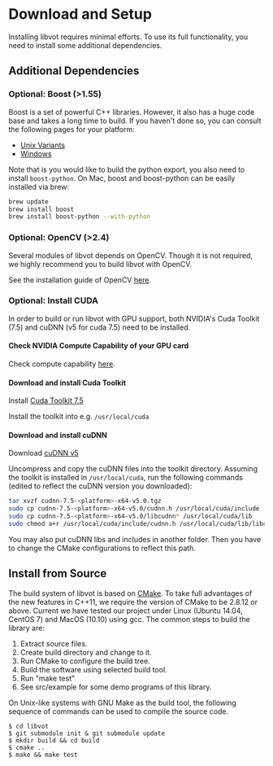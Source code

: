 # Download and Setup

Installing libvot requires minimal efforts. To use its full functionality, you need to install some additional dependencies.

## Additional Dependencies
### Optional: Boost (>1.55)

Boost is a set of powerful C++ libraries. However, it also has a huge code base and takes a long time to build. If you haven't done so, you can consult the following pages for your platform:

* [Unix Variants](http://www.boost.org/doc/libs/1_61_0/more/getting_started/unix-variants.html)
* [Windows](http://www.boost.org/doc/libs/1_55_0/more/getting_started/windows.html)

Note that is you would like to build the python export, you also need to install `boost-python`. On Mac, boost and boost-python can be easily installed via brew:

```bash
brew update
brew install boost
brew install boost-python --with-python
```

### Optional: OpenCV (>2.4)

Several modules of libvot depends on OpenCV. Though it is not required, we highly recommend you to build libvot with OpenCV.

See the installation guide of OpenCV [here](https://github.com/Itseez/opencv).

### Optional: Install CUDA

In order to build or run libvot with GPU support, both NVIDIA's Cuda Toolkit (7.5) and
cuDNN (v5 for cuda 7.5) need to be installed.

#### Check NVIDIA Compute Capability of your GPU card

Check compute capability [here](https://developer.nvidia.com/cuda-gpus).

#### Download and install Cuda Toolkit

Install [Cuda Toolkit 7.5](https://developer.nvidia.com/cuda-downloads)

Install the toolkit into e.g. `/usr/local/cuda`

#### Download and install cuDNN

Download [cuDNN v5](https://developer.nvidia.com/cudnn)

Uncompress and copy the cuDNN files into the toolkit directory. Assuming the
toolkit is installed in `/usr/local/cuda`, run the following commands (edited
to reflect the cuDNN version you downloaded):

``` bash
tar xvzf cudnn-7.5-<platform>-x64-v5.0.tgz
sudo cp cudnn-7.5-<platform>-x64-v5.0/cudnn.h /usr/local/cuda/include
sudo cp cudnn-7.5-<platform>-x64-v5.0/libcudnn* /usr/local/cuda/lib
sudo chmod a+r /usr/local/cuda/include/cudnn.h /usr/local/cuda/lib/libcudnn*
```

You may also put cuDNN libs and includes in another folder. Then you have to change the CMake configurations to reflect this path.

## Install from Source
The build system of libvot is based on [CMake](http://cmake.org). To take full advantages of the new features in C++11, we require the version of CMake to be 2.8.12 or above. Current we have tested our project under Linux (Ubuntu 14.04, CentOS 7) and MacOS (10.10) using gcc. The common steps to build the library are:

1. Extract source files.
2. Create build directory and change to it.
3. Run CMake to configure the build tree.
4. Build the software using selected build tool.
5. Run "make test"
6. See src/example for some demo programs of this library.

On Unix-like systems with GNU Make as the build tool, the following sequence of commands can be used to compile the source code.

    $ cd libvot
    $ git submodule init & git submodule update  
    $ mkdir build && cd build
    $ cmake ..
    $ make && make test
